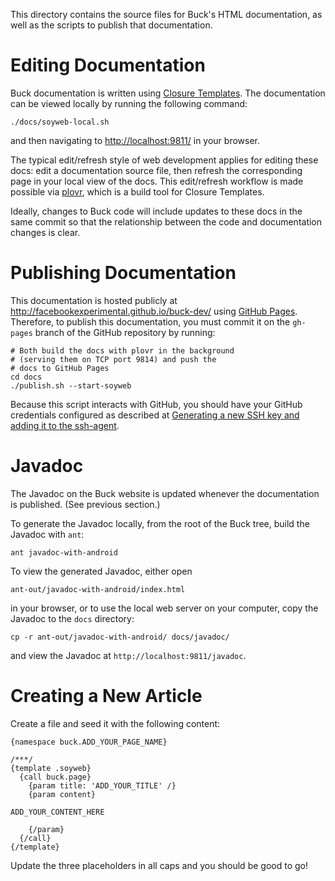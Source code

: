 This directory contains the source files for Buck's HTML documentation,
as well as the scripts to publish that documentation.

Editing Documentation
=====================
Buck documentation is written using
[Closure Templates](https://developers.google.com/closure/templates/).
The documentation can be viewed locally by running the following
command:

    ./docs/soyweb-local.sh

and then navigating to <http://localhost:9811/> in your browser.

The typical edit/refresh style of web development applies for editing
these docs: edit a documentation source file, then refresh the
corresponding page in your local view of the docs. This edit/refresh
workflow is made possible via [plovr](http://plovr.com/soyweb.html),
which is a build tool for Closure Templates.

Ideally, changes to Buck code will include updates to these docs in the
same commit so that the relationship between the code and documentation
changes is clear.


Publishing Documentation
========================

This documentation is hosted publicly at <http://facebookexperimental.github.io/buck-dev/>
using [GitHub Pages](http://pages.github.com/).
Therefore, to publish this documentation, you must commit it on the
`gh-pages` branch of the GitHub repository by running:

    # Both build the docs with plovr in the background
    # (serving them on TCP port 9814) and push the
    # docs to GitHub Pages
    cd docs
    ./publish.sh --start-soyweb

Because this script interacts with GitHub, you should have your
GitHub credentials configured as described at
[Generating a new SSH key and adding it to the ssh-agent](https://help.github.com/articles/generating-a-new-ssh-key-and-adding-it-to-the-ssh-agent/).


Javadoc
=======

The Javadoc on the Buck website is updated whenever the documentation is
published. (See previous section.)

To generate the Javadoc locally, from the root of the Buck tree, build
the Javadoc with `ant`:

    ant javadoc-with-android

To view the generated Javadoc, either open

    ant-out/javadoc-with-android/index.html

in your browser, or to use the local web server on your computer, copy
the Javadoc to the `docs` directory:

    cp -r ant-out/javadoc-with-android/ docs/javadoc/

and view the Javadoc at `http://localhost:9811/javadoc`.


Creating a New Article
======================

Create a file and seed it with the following content:

    {namespace buck.ADD_YOUR_PAGE_NAME}

    /***/
    {template .soyweb}
      {call buck.page}
        {param title: 'ADD_YOUR_TITLE' /}
        {param content}

    ADD_YOUR_CONTENT_HERE

        {/param}
      {/call}
    {/template}

Update the three placeholders in all caps and you should be good to go!
